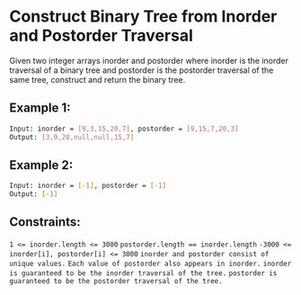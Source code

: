 # Construct Binary Tree from Inorder and Postorder Traversal

Given two integer arrays inorder and postorder where inorder is the inorder traversal of a binary tree and postorder is the postorder traversal of the same tree, construct and return the binary tree.

## Example 1:

```bash
Input: inorder = [9,3,15,20,7], postorder = [9,15,7,20,3]
Output: [3,9,20,null,null,15,7]
```

## Example 2:

```bash
Input: inorder = [-1], postorder = [-1]
Output: [-1]
```

## Constraints:

`1 <= inorder.length <= 3000`
`postorder.length == inorder.length`
`-3000 <= inorder[i], postorder[i] <= 3000`
`inorder and postorder consist of unique values.`
`Each value of postorder also appears in inorder.`
`inorder is guaranteed to be the inorder traversal of the tree.`
`postorder is guaranteed to be the postorder traversal of the tree.`
